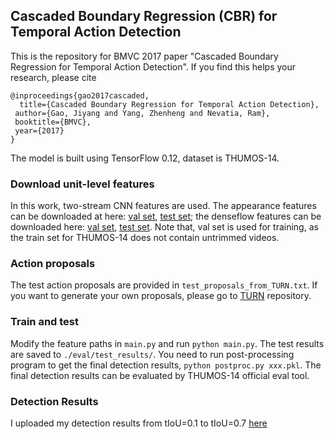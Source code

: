 ## Cascaded Boundary Regression (CBR) for Temporal Action Detection
This is the repository for BMVC 2017 paper "Cascaded Boundary Regression for Temporal Action Detection". If you find this helps your research, please cite
      
    @inproceedings{gao2017cascaded,
      title={Cascaded Boundary Regression for Temporal Action Detection},
     author={Gao, Jiyang and Yang, Zhenheng and Nevatia, Ram},
     booktitle={BMVC},
     year={2017}
    }
    
The model is built using TensorFlow 0.12, dataset is THUMOS-14.

### Download unit-level features 
In this work, two-stream CNN features are used. The appearance features can be downloaded at here: [val set](), [test set](); the denseflow features can be downloaded here: [val set](https://drive.google.com/file/d/1-6dmY_Uy-H19HxvfK_wUFQCYHmlPzwFx/view?usp=sharing), [test set](https://drive.google.com/file/d/1Qm9lIJQFm5s6hDSB_2k1tj8q2tnabflJ/view?usp=sharing). Note that, val set is used for training, as the train set for THUMOS-14 does not contain untrimmed videos. 

### Action proposals
The test action proposals are provided in `test_proposals_from_TURN.txt`. If you want to generate your own proposals, please go to [TURN](https://github.com/jiyanggao/TURN-TAP) repository. 

### Train and test
Modify the feature paths in `main.py` and run `python main.py`. The test results are saved to `./eval/test_results/`. You need to run post-processing program to get the final detection results, `python postproc.py xxx.pkl`. The final detection results can be evaluated by THUMOS-14 official eval tool.  

### Detection Results
I uploaded my detection results from tIoU=0.1 to tIoU=0.7 [here](https://github.com/jiyanggao/CBR-results)
